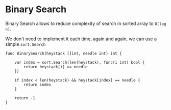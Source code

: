 # Binary Search

Binary Search allows to reduce complexity of search in sorted array to `O(log n)`.

We don't need to implement it each time, again and again, we can use a simple `sort.Search`

```
func BinarySearch(heystack []int, needle int) int {

	var index = sort.Search(len(heystack), func(i int) bool {
		return heystack[i] >= needle
	})

	if index < len(heystack) && heystack[index] == needle {
		return index
	}

	return -1
}
```
